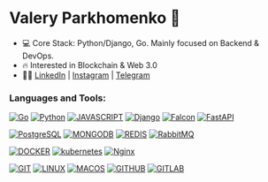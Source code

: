 # Valery Parkhomenko 👋
- 💻 Core Stack: Python/Django, Go. Mainly focused on Backend & DevOps.
- 🔥 Interested in Blockchain & Web 3.0
- 👨‍💻 [LinkedIn](https://www.linkedin.com/in/valeryparkhomenko/) | [Instagram](https://www.instagram.com/valery.parkhomenko/) | [Telegram](https://t.me/ValeryParkhomenko)

### Languages and Tools:

[![Go](https://img.shields.io/badge/-GoLang-grey.svg?style=for-the-badge&logo=Go)](#)
[![Python](https://img.shields.io/badge/-Python-grey?style=for-the-badge&logo=Python)](#)
[![JAVASCRIPT](https://img.shields.io/badge/-JavaScript-grey?style=for-the-badge&logo=JavaScript&logoColor=E9D54D)](#)
[![Django](https://img.shields.io/badge/-Django-grey?style=for-the-badge&logo=Django)](#)
[![Falcon](https://img.shields.io/badge/-Falcon-grey.svg?style=for-the-badge&logo=Falcon)](#)
[![FastAPI](https://img.shields.io/badge/-FastAPI-grey.svg?style=for-the-badge&logo=FastAPI)](#)

[![PostgreSQL](https://img.shields.io/badge/-PostgreSQL-grey?style=for-the-badge&logo=PostgreSQL&logoColor=6296CC)](#)
[![MONGODB](https://img.shields.io/badge/-MongoDB-grey.svg?style=for-the-badge&logo=mongodb)](#)
[![REDIS](https://img.shields.io/badge/-Redis-grey.svg?style=for-the-badge&logo=REDIS)](#)
[![RabbitMQ](https://img.shields.io/badge/-RabbitMQ-grey.svg?style=for-the-badge&logo=RabbitMQ)](#)

[![DOCKER](https://img.shields.io/badge/-Docker-grey?style=for-the-badge&logo=Docker)](#)
[![kubernetes](https://img.shields.io/badge/-kubernetes-grey?style=for-the-badge&logo=kubernetes)](#)
[![Nginx](https://img.shields.io/badge/-Nginx-grey.svg?style=for-the-badge&logo=Nginx)](#)

[![GIT](https://img.shields.io/badge/-Git-grey.svg?style=for-the-badge&logo=Git)](#)
[![LINUX](https://img.shields.io/badge/-Linux-grey.svg?style=for-the-badge&logo=Linux)](#)
[![MACOS](https://img.shields.io/badge/MacOS-grey.svg?style=for-the-badge&logo=Macos)](#)
[![GITHUB](https://img.shields.io/badge/-Github-grey.svg?style=for-the-badge&logo=Github)](#)
[![GITLAB](https://img.shields.io/badge/-Gitlab-grey.svg?style=for-the-badge&logo=Gitlab)](#)
